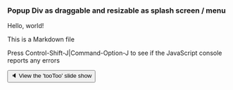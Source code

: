 ### Popup Div as draggable and resizable as splash screen / menu

Hello, world!

This is a Markdown file

Press Control-Shift-J|Command-Option-J to see if the JavaScript console reports any errors

<button onclick="POPdivMain.innerHTML='<iframe id=ifr frameBorder=0 src=slideshow.html style=height:480px;width:43vw; ></iframe>';" >&#x1f508; View the 'tooToo' slide show</button>